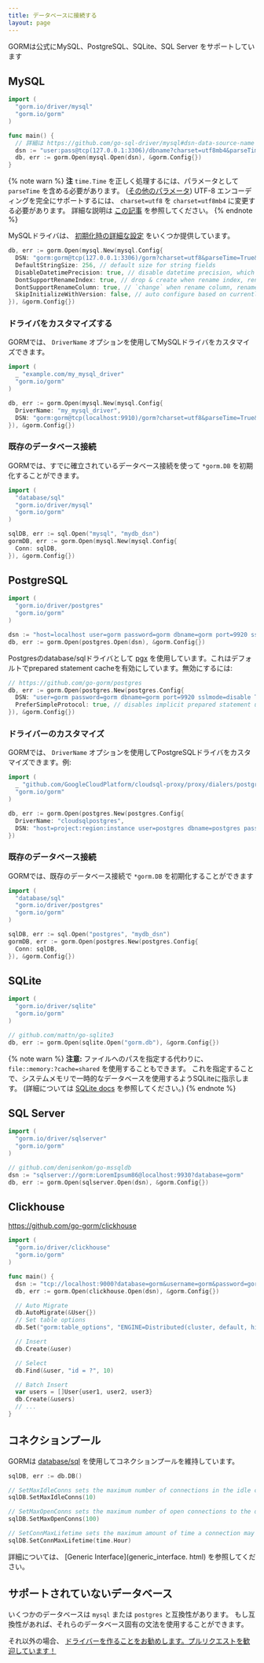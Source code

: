 ```yaml
---
title: データベースに接続する
layout: page
---
```


GORMは公式にMySQL、PostgreSQL、SQLite、SQL Server をサポートしています

## MySQL

```go
import (
  "gorm.io/driver/mysql"
  "gorm.io/gorm"
)

func main() {
  // 詳細は https://github.com/go-sql-driver/mysql#dsn-data-source-name を参照
  dsn := "user:pass@tcp(127.0.0.1:3306)/dbname?charset=utf8mb4&parseTime=True&loc=Local"
  db, err := gorm.Open(mysql.Open(dsn), &gorm.Config{})
}
```

{% note warn %}
**注** `time.Time` を正しく処理するには、パラメータとして `parseTime` を含める必要があります。 ([その他のパラメータ](https://github.com/go-sql-driver/mysql#parameters)) UTF-8 エンコーディングを完全にサポートするには、 `charset=utf8` を `charset=utf8mb4` に変更する必要があります。 詳細な説明は [この記事](https://mathiasbynens.be/notes/mysql-utf8mb4) を参照してください。
{% endnote %}

MySQLドライバは、 [初期化時の詳細な設定](https://github.com/go-gorm/mysql) をいくつか提供しています。

```go
db, err := gorm.Open(mysql.New(mysql.Config{
  DSN: "gorm:gorm@tcp(127.0.0.1:3306)/gorm?charset=utf8&parseTime=True&loc=Local", // data source name
  DefaultStringSize: 256, // default size for string fields
  DisableDatetimePrecision: true, // disable datetime precision, which not supported before MySQL 5.6
  DontSupportRenameIndex: true, // drop & create when rename index, rename index not supported before MySQL 5.7, MariaDB
  DontSupportRenameColumn: true, // `change` when rename column, rename column not supported before MySQL 8, MariaDB
  SkipInitializeWithVersion: false, // auto configure based on currently MySQL version
}), &gorm.Config{})
```

### ドライバをカスタマイズする

GORMでは、 `DriverName` オプションを使用してMySQLドライバをカスタマイズできます。

```go
import (
  _ "example.com/my_mysql_driver"
  "gorm.io/gorm"
)

db, err := gorm.Open(mysql.New(mysql.Config{
  DriverName: "my_mysql_driver",
  DSN: "gorm:gorm@tcp(localhost:9910)/gorm?charset=utf8&parseTime=True&loc=Local", // data source name, refer https://github.com/go-sql-driver/mysql#dsn-data-source-name
}), &gorm.Config{})
```

### 既存のデータベース接続

GORMでは、すでに確立されているデータベース接続を使って `*gorm.DB` を初期化することができます。

```go
import (
  "database/sql"
  "gorm.io/driver/mysql"
  "gorm.io/gorm"
)

sqlDB, err := sql.Open("mysql", "mydb_dsn")
gormDB, err := gorm.Open(mysql.New(mysql.Config{
  Conn: sqlDB,
}), &gorm.Config{})
```

## PostgreSQL

```go
import (
  "gorm.io/driver/postgres"
  "gorm.io/gorm"
)

dsn := "host=localhost user=gorm password=gorm dbname=gorm port=9920 sslmode=disable TimeZone=Asia/Shanghai"
db, err := gorm.Open(postgres.Open(dsn), &gorm.Config{})
```

Postgresのdatabase/sqlドライバとして [pgx](https://github.com/jackc/pgx) を使用しています。これはデフォルトでprepared statement cacheを有効にしています。無効にするには:

```go
// https://github.com/go-gorm/postgres
db, err := gorm.Open(postgres.New(postgres.Config{
  DSN: "user=gorm password=gorm dbname=gorm port=9920 sslmode=disable TimeZone=Asia/Shanghai",
  PreferSimpleProtocol: true, // disables implicit prepared statement usage
}), &gorm.Config{})
```

### ドライバーのカスタマイズ

GORMでは、 `DriverName` オプションを使用してPostgreSQLドライバをカスタマイズできます。例:

```go
import (
  _ "github.com/GoogleCloudPlatform/cloudsql-proxy/proxy/dialers/postgres"
  "gorm.io/gorm"
)

db, err := gorm.Open(postgres.New(postgres.Config{
  DriverName: "cloudsqlpostgres",
  DSN: "host=project:region:instance user=postgres dbname=postgres password=password sslmode=disable",
})
```

### 既存のデータベース接続

GORMでは、既存のデータベース接続で `*gorm.DB` を初期化することができます

```go
import (
  "database/sql"
  "gorm.io/driver/postgres"
  "gorm.io/gorm"
)

sqlDB, err := sql.Open("postgres", "mydb_dsn")
gormDB, err := gorm.Open(postgres.New(postgres.Config{
  Conn: sqlDB,
}), &gorm.Config{})
```

## SQLite

```go
import (
  "gorm.io/driver/sqlite"
  "gorm.io/gorm"
)

// github.com/mattn/go-sqlite3
db, err := gorm.Open(sqlite.Open("gorm.db"), &gorm.Config{})
```

{% note warn %}
**注意:** ファイルへのパスを指定する代わりに、 `file::memory:?cache=shared` を使用することもできます。 これを指定することで、システムメモリで一時的なデータベースを使用するようSQLiteに指示します。 (詳細については [SQLite docs](https://www.sqlite.org/inmemorydb.html) を参照してください。)
{% endnote %}

## SQL Server

```go
import (
  "gorm.io/driver/sqlserver"
  "gorm.io/gorm"
)

// github.com/denisenkom/go-mssqldb
dsn := "sqlserver://gorm:LoremIpsum86@localhost:9930?database=gorm"
db, err := gorm.Open(sqlserver.Open(dsn), &gorm.Config{})
```

## Clickhouse

https://github.com/go-gorm/clickhouse

```go
import (
  "gorm.io/driver/clickhouse"
  "gorm.io/gorm"
)

func main() {
  dsn := "tcp://localhost:9000?database=gorm&username=gorm&password=gorm&read_timeout=10&write_timeout=20"
  db, err := gorm.Open(clickhouse.Open(dsn), &gorm.Config{})

  // Auto Migrate
  db.AutoMigrate(&User{})
  // Set table options
  db.Set("gorm:table_options", "ENGINE=Distributed(cluster, default, hits)").AutoMigrate(&User{})

  // Insert
  db.Create(&user)

  // Select
  db.Find(&user, "id = ?", 10)

  // Batch Insert
  var users = []User{user1, user2, user3}
  db.Create(&users)
  // ...
}
```

## コネクションプール

GORMは [database/sql](https://pkg.go.dev/database/sql) を使用してコネクションプールを維持しています。

```go
sqlDB, err := db.DB()

// SetMaxIdleConns sets the maximum number of connections in the idle connection pool.
sqlDB.SetMaxIdleConns(10)

// SetMaxOpenConns sets the maximum number of open connections to the database.
sqlDB.SetMaxOpenConns(100)

// SetConnMaxLifetime sets the maximum amount of time a connection may be reused.
sqlDB.SetConnMaxLifetime(time.Hour)
```

詳細については、 [Generic Interface](generic_interface. html) を参照してください。

## サポートされていないデータベース

いくつかのデータベースは `mysql` または `postgres` と互換性があります。 もし互換性があれば、それらのデータベース固有の文法を使用することができます。

それ以外の場合、 [ドライバーを作ることをお勧めします。プルリクエストを歓迎しています！](write_driver.html)
